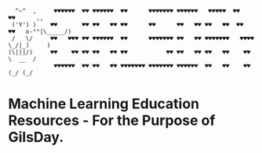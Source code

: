 ```

  ^~^  ,     ♥♥♥♥♥♥  ♥♥ ♥♥♥♥♥♥  ♥♥      ♥♥♥♥♥♥♥ ♥♥♥♥♥♥   ♥♥♥♥♥  ♥♥    ♥♥      ,,
 ('Y') )    ♥♥       ♥♥ ♥♥   ♥♥ ♥♥      ♥♥      ♥♥   ♥♥ ♥♥   ♥♥  ♥♥  ♥♥   o-°°|\_____/)
 /   \/     ♥♥   ♥♥♥ ♥♥ ♥♥♥♥♥♥  ♥♥      ♥♥♥♥♥♥♥ ♥♥   ♥♥ ♥♥♥♥♥♥♥   ♥♥♥♥     \_/|_)     )
(\|||/)     ♥♥    ♥♥ ♥♥ ♥♥   ♥♥ ♥♥           ♥♥ ♥♥   ♥♥ ♥♥   ♥♥    ♥♥         \  __  /
             ♥♥♥♥♥♥  ♥♥ ♥♥   ♥♥ ♥♥♥♥♥♥♥ ♥♥♥♥♥♥♥ ♥♥♥♥♥♥  ♥♥   ♥♥    ♥♥         (_/ (_/
```
#
# Machine Learning Education Resources - For the Purpose of GilsDay.
